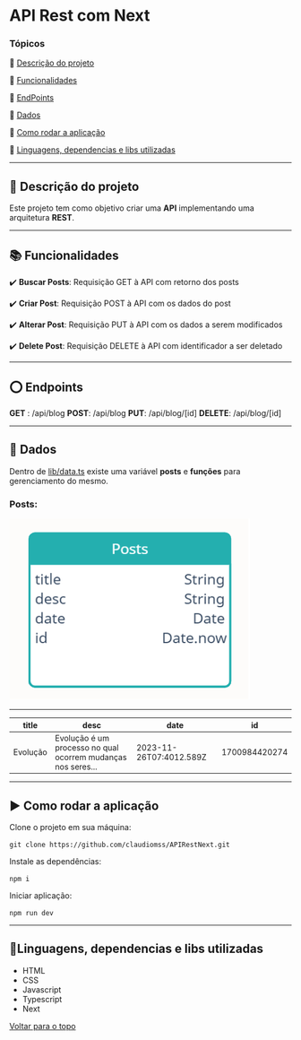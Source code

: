 

<a id="0"></a>
# API Rest com Next

### Tópicos 

:small_blue_diamond: [Descrição do projeto](#1)

:small_blue_diamond: [Funcionalidades](#2)

:small_blue_diamond: [EndPoints](#3)

:small_blue_diamond: [Dados](#4)

:small_blue_diamond: [Como rodar a aplicação](#5)

:small_blue_diamond: [Linguagens, dependencias e libs utilizadas](#6)

---

<a id="1"></a>
##  :memo: Descrição do projeto 

Este projeto tem como objetivo criar uma **API** implementando uma arquitetura **REST**.

---

<a id="2"></a>
##  :books: Funcionalidades

:heavy_check_mark: **Buscar Posts**: Requisição GET à API com retorno dos posts

:heavy_check_mark: **Criar Post**: Requisição POST à API com os dados do post

:heavy_check_mark: **Alterar Post**: Requisição PUT à API com os dados a serem modificados

:heavy_check_mark: **Delete Post**: Requisição DELETE à API com identificador a ser deletado

---

<a id="3"></a>
##  :o: Endpoints

 **GET** : /api/blog
 **POST**: /api/blog
 **PUT**: /api/blog/[id]
 **DELETE**: /api/blog/[id]

---

<a id="4"></a>
##  :floppy_disk: Dados

Dentro de [lib/data.ts](https://github.com/claudiomss/APIRestNext/blob/master/lib/data.ts) existe uma variável **posts** e **funções** para gerenciamento do mesmo. 

### Posts: 

![ddd](https://github.com/claudiomss/APIRestNext/blob/master/screenshot/data.png?raw=true)

---
|title|desc|date|id|
| -------- |-------- |-------- |--------
|Evolução |Evolução é um processo no qual ocorrem mudanças nos seres...|2023-11-26T07:4012.589Z|1700984420274|


---

<a id="5"></a>
##  :arrow_forward: Como rodar a aplicação 

Clone o projeto em sua máquina: 

```
git clone https://github.com/claudiomss/APIRestNext.git
```
Instale as dependências:

```
npm i
```
Iniciar aplicação:

```
npm run dev
```

---

<a id="6"></a>
##  :wrench:Linguagens, dependencias e libs utilizadas
- HTML
- CSS
- Javascript
- Typescript
- Next

[ Voltar para o topo](#0)
